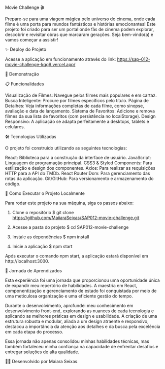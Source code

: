 Movie Challenge 🎬

  Prepare-se para uma viagem mágica pelo universo do cinema, onde cada filme é uma porta para mundos fantásticos e histórias emocionantes! Este projeto foi criado para ser um portal onde fãs de cinema podem explorar, descobrir e revisitar obras que marcaram gerações. Seja bem-vindo(a) e vamos começar a assistir!

✨ Deploy do Projeto

Acesse a aplicação em funcionamento através do link:
https://sap-012-movie-challenge-kqg9.vercel.app/

🚀 Demonstração

📋 Funcionalidades

  Visualização de Filmes: Navegue pelos filmes mais populares e em cartaz.
  Busca Inteligente: Procure por filmes específicos pelo título.
  Página de Detalhes: Veja informações completas de cada filme, como sinopse, avaliação e data de lançamento.
  Sistema de Favoritos: Adicione e remova filmes da sua lista de favoritos (com persistência no localStorage).
  Design Responsivo: A aplicação se adapta perfeitamente a desktops, tablets e celulares.

🛠️ Tecnologias Utilizadas

O projeto foi construído utilizando as seguintes tecnologias:

  React: Biblioteca para a construção da interface de usuário.
  JavaScript: Linguagem de programação principal.
  CSS3 & Styled Components: Para estilização e design dos componentes.
  Axios: Para realizar as requisições HTTP para a API do TMDb.
  React Router Dom: Para gerenciamento das rotas da aplicação.
  Git/GitHub: Para versionamento e armazenamento do código.

🔧 Como Executar o Projeto Localmente

Para rodar este projeto na sua máquina, siga os passos abaixo:

1. Clone o repositório
$ git clone https://github.com/MaiiaraSeixas/SAP012-movie-challenge.git

2. Acesse a pasta do projeto
$ cd SAP012-movie-challenge

3. Instale as dependências
$ npm install

4. Inicie a aplicação
$ npm start

Após executar o comando npm start, a aplicação estará disponível em http://localhost:3000.

🌱 Jornada de Aprendizados

Esta experiência foi uma jornada que proporcionou uma oportunidade única de expandir meu repertório de habilidades. A maestria em React, componentização e gerenciamento de estado foi conquistada por meio de uma meticulosa organização e uma eficiente gestão do tempo.

Durante o desenvolvimento, aprofundei meu conhecimento em desenvolvimento front-end, explorando as nuances de cada tecnologia e aplicando as melhores práticas em design e usabilidade. A criação de uma estrutura robusta e modular, aliada a um design atraente e responsivo, destacou a importância da atenção aos detalhes e da busca pela excelência em cada etapa do processo.

Essa jornada não apenas consolidou minhas habilidades técnicas, mas também fortaleceu minha confiança na capacidade de enfrentar desafios e entregar soluções de alta qualidade.


👩‍💻 Desenvolvido por
Maiara Seixas
